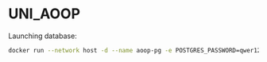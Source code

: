 # UNI_AOOP

Launching database:
```bash
docker run --network host -d --name aoop-pg -e POSTGRES_PASSWORD=qwer1234 -v postgres_data:/var/lib/postgresql/data postgres
```
